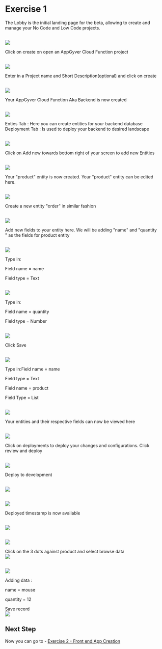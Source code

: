 # Exercise 1 

The Lobby is the initial landing page for the beta, allowing to create and manage your No Code and Low Code projects.

<br>![](/exercises/Exercise_1/images/image_1.1.png)



Click on create on open an AppGyver Cloud Function project

<br>![](/exercises/Exercise_1/images/image_1.2.png)



Enter in a Project name and Short Description(optional) and click on create

<br>![](/exercises/Exercise_1/images/image_1.3.png)



Your AppGyver Cloud Function Aka Backend is now created

<br>![](/exercises/Exercise_1/images/image_1.4.png)



Enties Tab : Here you can create entities for your backend database
Deployment Tab : Is used to deploy your backend to desired landscape

<br>![](/exercises/Exercise_1/images/image_1.5.png)


Click on Add new towards bottom right of your screen to add new Entities

<br>![](/exercises/Exercise_1/images/image(1).png)

Your "product" entity is now created. Your "product" entity can be edited here. 

<br>![](/exercises/Exercise_1/images/image(2).png)

Create a new entity "order" in similar fashion

<br>![](/exercises/Exercise_1/images/image(3).png)

Add new fields to your entity here. We will be adding "name" and "quantity " as the fields for product entity

<br>![](/exercises/Exercise_1/images/image(4).png)

Type in:

Field name = name

Field type = Text

<br>![](/exercises/Exercise_1/images/image(5).png)

Type in:

Field name = quantity

Field type = Number

<br>![](/exercises/Exercise_1/images/image(6).png)

Click Save

<br>![](/exercises/Exercise_1/images/image(7).png)

Type in:Field name = name 

Field type = Text

Field name = product

Field Type = List

<br>![](/exercises/Exercise_1/images/image(8).png)

Your entities and their respective fields can now be viewed here

<br>![](/exercises/Exercise_1/images/image(9).png)

Click on deployments to deploy your changes and configurations. Click review and deploy

<br>![](/exercises/Exercise_1/images/image(10).png)

Deploy to development

<br>![](/exercises/Exercise_1/images/image(11).png)

<br>![](/exercises/Exercise_1/images/image(12).png)

Deployed timestamp is now available

<br>![](/exercises/Exercise_1/images/image(13).png)


<br>![](/exercises/Exercise_1/images/image(14).png)


Click on the 3 dots against product and select browse data
<br>![](/exercises/Exercise_1/images/image(15).png)



<br>![](/exercises/Exercise_1/images/image(16).png)


Adding data :

name = mouse  

quantity = 12  

Save record
<br>![](/exercises/Exercise_1/images/image(17).png)




## Next Step

Now you can go to - [Exercise 2 - Front end App Creation](../Exercise_2/README.md)

